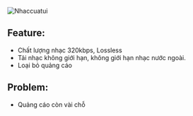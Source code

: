 ![Nhaccuatui](https://i.imgur.com/dVFqHCR.jpg)

## Feature:
- Chất lượng nhạc 320kbps, Lossless 
- Tải nhạc không giới hạn, không giới hạn nhạc nước ngoài.
- Loại bỏ quảng cáo

## Problem:
- Quảng cáo còn vài chỗ